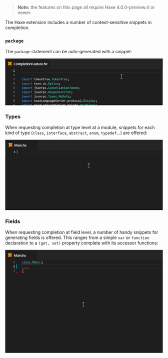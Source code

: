 > **Note:** the features on this page all require Haxe 4.0.0-preview.4 or newer.

The Haxe extension includes a number of context-sensitive snippets in completion.

### `package`

The `package` statement can be auto-generated with a snippet:

![](images/snippets/package.gif)

### Types

When requesting completion at type level at a module, snippets for each kind of type (`class`, `interface`, `abstract`, `enum`, `typedef`...) are offered:

![](images/snippets/types.gif)

### Fields

When requesting completion at field level, a number of handy snippets for generating fields is offered. This ranges from a simple `var` or `function` declaration to a `(get, set)` property complete with its accessor functions:

![](images/snippets/fields.gif)
